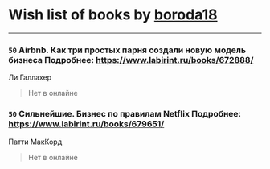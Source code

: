 # Wish list of books by [boroda18](http://vk.com/id24345139)
---

### `50` Airbnb. Как три простых парня создали новую модель бизнеса Подробнее: https://www.labirint.ru/books/672888/
Ли Галлахер
> Нет в онлайне

### `50` Сильнейшие. Бизнес по правилам Netflix Подробнее: https://www.labirint.ru/books/679651/
Патти МакКорд
> Нет в онлайне


